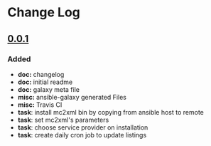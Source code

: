 # Change Log

## [0.0.1][unreleased]
### Added
- **doc:** changelog
- **doc:** initial readme
- **doc:** galaxy meta file
- **misc:** ansible-galaxy generated Files
- **misc:** Travis CI
- **task**: install mc2xml bin by copying from ansible host to remote 
- **task**: set mc2xml's parameters
- **task**: choose service provider on installation
- **task**: create daily cron job to update listings

[unreleased]: https://github.com/cmprescott/ansible-role-mc2xml/compare/d669fa19...HEAD